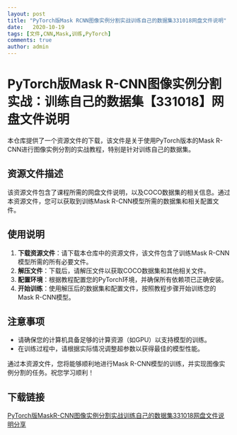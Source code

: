 ```yaml
---
layout: post
title: "PyTorch版Mask RCNN图像实例分割实战训练自己的数据集331018网盘文件说明"
date:   2020-10-19
tags: [文件,CNN,Mask,训练,PyTorch]
comments: true
author: admin
---
```

# PyTorch版Mask R-CNN图像实例分割实战：训练自己的数据集【331018】网盘文件说明

本仓库提供了一个资源文件的下载，该文件是关于使用PyTorch版本的Mask R-CNN进行图像实例分割的实战教程，特别是针对训练自己的数据集。

## 资源文件描述

该资源文件包含了课程所需的网盘文件说明，以及COCO数据集的相关信息。通过本资源文件，您可以获取到训练Mask R-CNN模型所需的数据集和相关配置文件。

## 使用说明

1. **下载资源文件**：请下载本仓库中的资源文件，该文件包含了训练Mask R-CNN模型所需的所有必要文件。
2. **解压文件**：下载后，请解压文件以获取COCO数据集和其他相关文件。
3. **配置环境**：根据教程配置您的PyTorch环境，并确保所有依赖项已正确安装。
4. **开始训练**：使用解压后的数据集和配置文件，按照教程步骤开始训练您的Mask R-CNN模型。

## 注意事项

- 请确保您的计算机具备足够的计算资源（如GPU）以支持模型的训练。
- 在训练过程中，请根据实际情况调整超参数以获得最佳的模型性能。

通过本资源文件，您将能够顺利地进行Mask R-CNN模型的训练，并实现图像实例分割的任务。祝您学习顺利！

## 下载链接

[PyTorch版MaskR-CNN图像实例分割实战训练自己的数据集331018网盘文件说明分享](https://pan.quark.cn/s/9e831622c0d8)